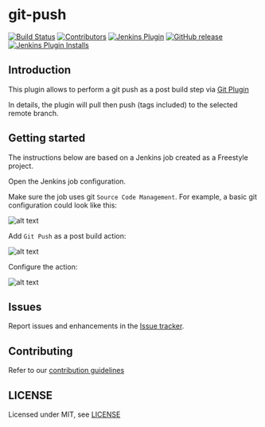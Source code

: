 # git-push

[![Build Status](https://ci.jenkins.io/job/Plugins/job/git-push-plugin/job/master/badge/icon)](https://ci.jenkins.io/job/Plugins/job/git-push-plugin/job/master/)
[![Contributors](https://img.shields.io/github/contributors/jenkinsci/git-push-plugin.svg)](https://github.com/jenkinsci/git-push-plugin/graphs/contributors)
[![Jenkins Plugin](https://img.shields.io/jenkins/plugin/v/git-push.svg)](https://plugins.jenkins.io/git-push)
[![GitHub release](https://img.shields.io/github/release/jenkinsci/git-push-plugin.svg?label=changelog)](https://github.com/jenkinsci/git-push-plugin/releases/latest)
[![Jenkins Plugin Installs](https://img.shields.io/jenkins/plugin/i/git-push.svg?color=blue)](https://plugins.jenkins.io/git-push)

## Introduction

This plugin allows to perform a git push as a post build step via [Git Plugin](https://plugins.jenkins.io/git)

In details, the plugin will pull then push (tags included) to the selected remote branch.

## Getting started

The instructions below are based on a Jenkins job created as a Freestyle project.

Open the Jenkins job configuration.

Make sure the job uses git `Source Code Management`.
For example, a basic git configuration could look like this:

![alt text](doc/git-plugin-configuration.png "Git configuration")


Add `Git Push` as a post build action:

![alt text](doc/add-post-build-action.png "Add the post build action")

Configure the action:

![alt text](doc/configure-action.png "Configure the action")

## Issues

Report issues and enhancements in the [Issue tracker](https://github.com/jenkinsci/git-push-plugin/issues).

## Contributing

Refer to our [contribution guidelines](https://github.com/jenkinsci/.github/blob/master/CONTRIBUTING.md)

## LICENSE

Licensed under MIT, see [LICENSE](LICENSE.md)

